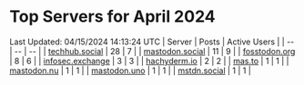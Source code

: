 # Top Servers for April 2024
Last Updated: 04/15/2024 14:13:24 UTC
| Server | Posts | Active Users |
| -- | -- | -- |
| [techhub.social](https://techhub.social/tags/PowerShell) | 28 | 7 |
| [mastodon.social](https://mastodon.social/tags/PowerShell) | 11 | 9 |
| [fosstodon.org](https://fosstodon.org/tags/PowerShell) | 8 | 6 |
| [infosec.exchange](https://infosec.exchange/tags/PowerShell) | 3 | 3 |
| [hachyderm.io](https://hachyderm.io/tags/PowerShell) | 2 | 2 |
| [mas.to](https://mas.to/tags/PowerShell) | 1 | 1 |
| [mastodon.nu](https://mastodon.nu/tags/PowerShell) | 1 | 1 |
| [mastodon.uno](https://mastodon.uno/tags/PowerShell) | 1 | 1 |
| [mstdn.social](https://mstdn.social/tags/PowerShell) | 1 | 1 |
